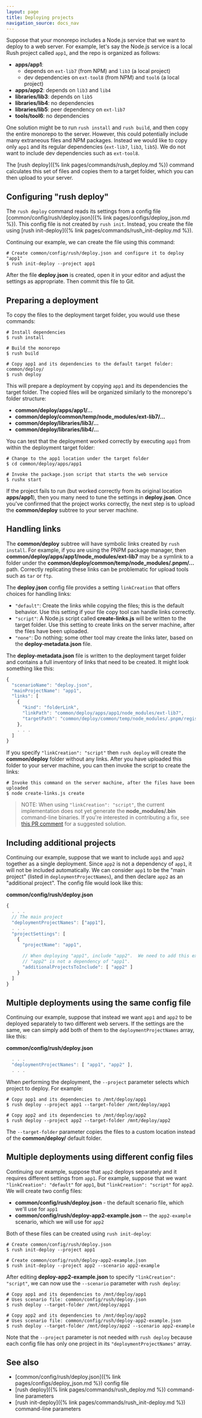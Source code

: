 ```yaml
---
layout: page
title: Deploying projects
navigation_source: docs_nav
---
```


Suppose that your monorepo includes a Node.js service that we want to deploy to a web server.
For example, let's say the Node.js service is a local Rush project called `app1`, and the repo is
organized as follows:

- **apps/app1**:
  - depends on `ext-lib7` (from NPM) and `lib3` (a local project)
  - dev dependencies on `ext-tool8` (from NPM) and `tool6` (a local project)
- **apps/app2**: depends on `lib3` and `lib4`
- **libraries/lib3**: depends on `lib5`
- **libraries/lib4**: no dependencies
- **libraries/lib5**: peer dependency on `ext-lib7`
- **tools/tool6**: no dependencies

One solution might be to run `rush install` and `rush build`, and then copy the entire monorepo to the server.
However, this could potentially include many extraneous files and NPM packages. Instead we would like to copy
only `app1` and its regular dependencies (`ext-lib7`, `lib3`, `lib5`). We do not want to include dev dependencies such
as `ext-tool8`.

The [rush deploy]({% link pages/commands/rush_deploy.md %}) command calculates this set of files and
copies them to a target folder, which you can then upload to your server.

## Configuring "rush deploy"

The `rush deploy` command reads its settings from a config file
[common/config/rush/deploy.json]({% link pages/configs/deploy_json.md %}). This config file is not created
by `rush init`. Instead, you create the file using [rush init-deploy]({% link pages/commands/rush_init-deploy.md %}).

Continuing our example, we can create the file using this command:

```shell
# Create common/config/rush/deploy.json and configure it to deploy "app1"
$ rush init-deploy --project app1
```

After the file **deploy.json** is created, open it in your editor and adjust the settings as appropriate. Then
commit this file to Git.

## Preparing a deployment

To copy the files to the deployment target folder, you would use these commands:

```shell
# Install dependencies
$ rush install

# Build the monorepo
$ rush build

# Copy app1 and its dependencies to the default target folder: common/deploy/
$ rush deploy
```

This will prepare a deployment by copying `app1` and its dependencies the target folder. The copied files will be
organized similarly to the monorepo's folder structure:

- **common/deploy/apps/app1/...**
- **common/deploy/common/temp/node_modules/ext-lib7/...**
- **common/deploy/libraries/lib3/...**
- **common/deploy/libraries/lib4/...**

You can test that the deployment worked correctly by executing `app1` from within the deployment target folder:

```shell
# Change to the app1 location under the target folder
$ cd common/deploy/apps/app1

# Invoke the package.json script that starts the web service
$ rushx start
```

If the project fails to run (but worked correctly from its original location **apps/app1**), then you many
need to tune the settings in **deploy.json**. Once you've confirmed that the project works correctly, the next step
is to upload the **common/deploy** subtree to your server machine.

## Handling links

The **common/deploy** subtree will have symbolic links created by `rush install`. For example, if you are using the
PNPM package manager, then **common/deploy/apps/app1/node_modules/ext-lib7** may be a symlink to a folder under the
**common/deploy/common/temp/node_modules/.pnpm/...** path. Correctly replicating these links can be problematic for
upload tools such as `tar` or `ftp`.

The **deploy.json** config file provides a setting `linkCreation` that offers choices for handling links:

- `"default"`: Create the links while copying the files; this is the default behavior. Use this setting if your
  file copy tool can handle links correctly.
- `"script"`: A Node.js script called **create-links.js** will be written to the target folder. Use this setting
  to create links on the server machine, after the files have been uploaded.
- `"none"`: Do nothing; some other tool may create the links later, based on the **deploy-metadata.json** file.

The **deploy-metadata.json** file is written to the deployment target folder and contains a full inventory of
links that need to be created. It might look something like this:

```js
{
  "scenarioName": "deploy.json",
  "mainProjectName": "app1",
  "links": [
    {
      "kind": "folderLink",
      "linkPath": "common/deploy/apps/app1/node_modules/ext-lib7",
      "targetPath": "common/deploy/common/temp/node_modules/.pnpm/registry.npmjs.org/ext-lib7/1.0.0/node_modules/ext-lib7"
    },
    . . .
  ]
}
```

If you specify `"linkCreation": "script"` then `rush deploy` will create the **common/deploy** folder without
any links. After you have uploaded this folder to your server machine, you can then invoke the script
to create the links:

```shell
# Invoke this command on the server machine, after the files have been uploaded
$ node create-links.js create
```

> NOTE: When using `"linkCreation": "script"`, the current implementation does not yet generate the
> **node_modules/.bin** command-line binaries. If you're interested in contributing a fix, see
> [this PR comment](https://github.com/microsoft/rushstack/pull/2010#issuecomment-656900649) for a
> suggested solution.

## Including additional projects

Continuing our example, suppose that we want to include `app1` and `app2` together as a single deployment.
Since `app2` is not a dependency of `app1`, it will not be included automatically. We can consider `app1` to be
the "main project" (listed in `deploymentProjectNames`), and then declare `app2` as an "additional project".
The config file would look like this:

**common/config/rush/deploy.json**

```js
{
  . . .
  // The main project
  "deploymentProjectNames": ["app1"],
  . . .
  "projectSettings": [
    {
      "projectName": "app1",

      // When deploying "app1", include "app2".  We need to add this explicitly because
      // "app2" is not a dependency of "app1".
      "additionalProjectsToInclude": [ "app2" ]
    }
  ]
}
```

## Multiple deployments using the same config file

Continuing our example, suppose that instead we want `app1` and `app2` to be deployed separately to two different
web servers. If the settings are the same, we can simply add both of them to the `deploymentProjectNames` array,
like this:

**common/config/rush/deploy.json**

```js
  . . .
  "deploymentProjectNames": [ "app1", "app2" ],
  . . .
```

When performing the deployment, the `--project` parameter selects which project to deploy. For example:

```shell
# Copy app1 and its dependencies to /mnt/deploy/app1
$ rush deploy --project app1 --target-folder /mnt/deploy/app1

# Copy app2 and its dependencies to /mnt/deploy/app2
$ rush deploy --project app2 --target-folder /mnt/deploy/app2
```

The `--target-folder` parameter copies the files to a custom location instead of the **common/deploy/** default folder.

## Multiple deployments using different config files

Continuing our example, suppose that `app2` deploys separately and it requires different settings from `app1`.
For example, suppose that we want `"linkCreation": "default"` for `app1`, but `"linkCreation": "script"` for `app2`.
We will create two config files:

- **common/config/rush/deploy.json** - the default scenario file, which we'll use for `app1`
- **common/config/rush/deploy-app2-example.json** -- the `app2-example` scenario, which we will use for `app2`

Both of these files can be created using `rush init-deploy`:

```shell
# Create common/config/rush/deploy.json
$ rush init-deploy --project app1

# Create common/config/rush/deploy-app2-example.json
$ rush init-deploy --project app2 --scenario app2-example
```

After editing **deploy-app2-example.json** to specify `"linkCreation": "script"`, we can now use the
`--scenario` parameter with `rush deploy`:

```shell
# Copy app1 and its dependencies to /mnt/deploy/app1
# Uses scenario file: common/config/rush/deploy.json
$ rush deploy --target-folder /mnt/deploy/app1

# Copy app2 and its dependencies to /mnt/deploy/app2
# Uses scenario file: common/config/rush/deploy-app2-example.json
$ rush deploy --target-folder /mnt/deploy/app2 --scenario app2-example
```

Note that the `--project` parameter is not needed with `rush deploy` because each config file has only one project
in its `"deploymentProjectNames"` array.

## See also

- [common/config/rush/deploy.json]({% link pages/configs/deploy_json.md %}) config file
- [rush deploy]({% link pages/commands/rush_deploy.md %}) command-line parameters
- [rush init-deploy]({% link pages/commands/rush_init-deploy.md %}) command-line parameters
